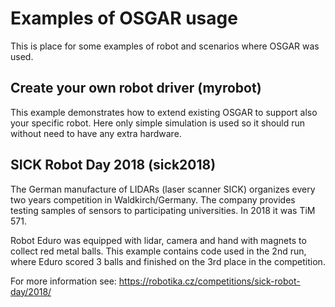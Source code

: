 Examples of OSGAR usage
=======================

This is place for some examples of robot and scenarios where OSGAR was used.

Create your own robot driver (myrobot)
--------------------------------------

This example demonstrates how to extend existing OSGAR to support also your
specific robot. Here only simple simulation is used so it should run without
need to have any extra hardware.


SICK Robot Day 2018 (sick2018)
------------------------------

The German manufacture of LIDARs (laser scanner SICK) organizes every two years
competition in Waldkirch/Germany. The company provides testing samples of
sensors to participating universities. In 2018 it was TiM 571.

Robot Eduro was equipped with lidar, camera and hand with magnets to collect
red metal balls. This example contains code used in the 2nd run, where Eduro
scored 3 balls and finished on the 3rd place in the competition.

For more information see: 
       https://robotika.cz/competitions/sick-robot-day/2018/

